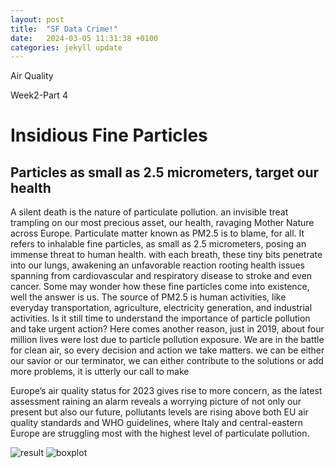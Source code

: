 ```yaml
---
layout: post
title:  "SF Data Crime!"
date:   2024-03-05 11:31:38 +0100
categories: jekyll update
---
```

Air Quality

Week2-Part 4




<p>
<h1>Insidious Fine Particles</h1>
<h2>Particles as small as 2.5 micrometers, target our health</h2>

A silent death is the nature of particulate pollution. an invisible treat trampling on our most precious asset, our health, ravaging Mother Nature across Europe.
Particulate matter known as PM2.5 is to blame, for all. It refers to inhalable fine particles, as small as 2.5 micrometers, posing an immense threat to human health.
with each breath, these tiny bits penetrate into our lungs, awakening an unfavorable reaction rooting health issues spanning from cardiovascular and respiratory disease to stroke and even cancer. Some may wonder how these fine particles come into existence, well the answer is us. The source of  PM2.5 is human activities, like everyday transportation, agriculture, electricity generation, and industrial activities. 
Is it still time to understand the importance of particle pollution and take urgent action? 
Here comes another reason, just in 2019, about four million lives were lost due to particle pollution exposure. We are in the battle for clean air, so every decision and action we take matters. we can be either our savior or our terminator, we can either contribute to the solutions or add more problems, it is utterly our call to make

Europe’s air quality status for 2023 gives rise to more concern, as the latest assessment raining an alarm reveals a worrying picture of not only our present but also our future,  pollutants levels are rising above both  EU air quality standards and WHO guidelines, where Italy and central-eastern Europe are struggling most with the highest level of particulate pollution. 

<img src="/Assignment-2/images/week2-4.png" alt="result" />
<img src="/Assignment-2/images/boxplot.png.png" alt="boxplot" />

